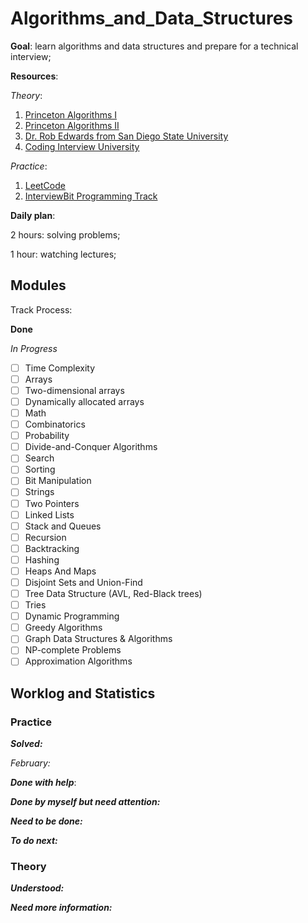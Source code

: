 # Algorithms_and_Data_Structures
**Goal**: learn algorithms and data structures and prepare for a technical interview;

**Resources**:

*Theory*:
1. [Princeton Algorithms I](https://www.coursera.org/learn/algorithms-part1)
2. [Princeton Algorithms II](https://www.coursera.org/learn/algorithms-part2)
3. [Dr. Rob Edwards from San Diego State University](https://www.youtube.com/watch?v=zgCnMvvw6Oo&list=PLpPXw4zFa0uKKhaSz87IowJnOTzh9tiBk)
4. [Coding Interview University](https://github.com/jrenjenka/coding-interview-university)

*Practice*:
1. [LeetCode](https://leetcode.com/problemset/algorithms/)
2. [InterviewBit Programming Track](https://www.interviewbit.com/courses/programming/)

**Daily plan**:

2 hours: solving problems;

1 hour: watching lectures;

## Modules
Track Process:

**Done**

*In Progress*

- [ ] Time Complexity
- [ ] Arrays
- [ ] Two-dimensional arrays
- [ ] Dynamically allocated arrays
- [ ] Math
- [ ] Combinatorics
- [ ] Probability
- [ ] Divide-and-Conquer Algorithms
- [ ] Search
- [ ] Sorting
- [ ] Bit Manipulation
- [ ] Strings
- [ ] Two Pointers
- [ ] Linked Lists
- [ ] Stack and Queues
- [ ] Recursion
- [ ] Backtracking
- [ ] Hashing
- [ ] Heaps And Maps
- [ ] Disjoint Sets and Union-Find
- [ ] Tree Data Structure (AVL, Red-Black trees)
- [ ] Tries
- [ ] Dynamic Programming
- [ ] Greedy Algorithms
- [ ] Graph Data Structures & Algorithms
- [ ] NP-complete Problems
- [ ] Approximation Algorithms

## Worklog and Statistics

### Practice

***Solved:***

*February:*

***Done with help***:

***Done by myself but need attention:***

***Need to be done:***

***To do next:***

### Theory

***Understood:***

***Need more information:***
